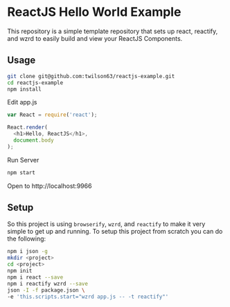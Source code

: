 # ReactJS Hello World Example

This repository is a simple template repository
that sets up react, reactify, and wzrd to easily
build and view your ReactJS Components.

## Usage

``` sh
git clone git@github.com:twilson63/reactjs-example.git
cd reactjs-example
npm install
```

Edit app.js

``` js
var React = require('react');

React.render(
  <h1>Hello, ReactJS</h1>,
  document.body
);
```

Run Server

``` sh
npm start
```

Open to http://localhost:9966

## Setup

So this project is using `browserify`, `wzrd`, and `reactify` to make it
very simple to get up and running.  To setup this project from scratch
you can do the following:

``` sh
npm i json -g
mkdir <project>
cd <project>
npm init
npm i react --save
npm i reactify wzrd --save
json -I -f package.json \
-e 'this.scripts.start="wzrd app.js -- -t reactify"'
```


